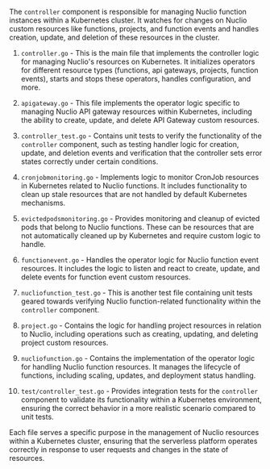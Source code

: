 The `controller` component is responsible for managing Nuclio function instances within a Kubernetes cluster. It watches for changes on Nuclio custom resources like functions, projects, and function events and handles creation, update, and deletion of these resources in the cluster.

1. `controller.go` - This is the main file that implements the controller logic for managing Nuclio's resources on Kubernetes. It initializes operators for different resource types (functions, api gateways, projects, function events), starts and stops these operators, handles configuration, and more.

2. `apigateway.go` - This file implements the operator logic specific to managing Nuclio API gateway resources within Kubernetes, including the ability to create, update, and delete API Gateway custom resources.

3. `controller_test.go` - Contains unit tests to verify the functionality of the `controller` component, such as testing handler logic for creation, update, and deletion events and verification that the controller sets error states correctly under certain conditions.

4. `cronjobmonitoring.go` - Implements logic to monitor CronJob resources in Kubernetes related to Nuclio functions. It includes functionality to clean up stale resources that are not handled by default Kubernetes mechanisms.

5. `evictedpodsmonitoring.go` - Provides monitoring and cleanup of evicted pods that belong to Nuclio functions. These can be resources that are not automatically cleaned up by Kubernetes and require custom logic to handle.

6. `functionevent.go` - Handles the operator logic for Nuclio function event resources. It includes the logic to listen and react to create, update, and delete events for function event custom resources.

7. `nucliofunction_test.go` - This is another test file containing unit tests geared towards verifying Nuclio function-related functionality within the `controller` component.

8. `project.go` - Contains the logic for handling project resources in relation to Nuclio, including operations such as creating, updating, and deleting project custom resources.

9. `nucliofunction.go` - Contains the implementation of the operator logic for handling Nuclio function resources. It manages the lifecycle of functions, including scaling, updates, and deployment status handling.

10. `test/controller_test.go` - Provides integration tests for the `controller` component to validate its functionality within a Kubernetes environment, ensuring the correct behavior in a more realistic scenario compared to unit tests.

Each file serves a specific purpose in the management of Nuclio resources within a Kubernetes cluster, ensuring that the serverless platform operates correctly in response to user requests and changes in the state of resources.
